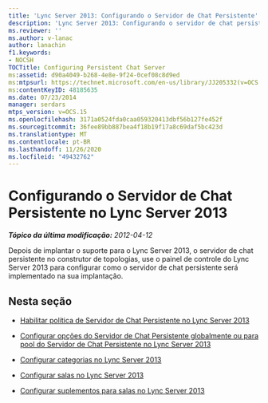 ```yaml
---
title: 'Lync Server 2013: Configurando o Servidor de Chat Persistente'
description: 'Lync Server 2013: Configurando o servidor de chat persistente.'
ms.reviewer: ''
ms.author: v-lanac
author: lanachin
f1.keywords:
- NOCSH
TOCTitle: Configuring Persistent Chat Server
ms:assetid: d90a4049-b268-4e8e-9f24-0cef08c8d9ed
ms:mtpsurl: https://technet.microsoft.com/en-us/library/JJ205332(v=OCS.15)
ms:contentKeyID: 48185635
ms.date: 07/23/2014
manager: serdars
mtps_version: v=OCS.15
ms.openlocfilehash: 3171a0524fda0caa059320413dbf56b127fe452f
ms.sourcegitcommit: 36fee89bb887bea4f18b19f17a8c69daf5bc423d
ms.translationtype: MT
ms.contentlocale: pt-BR
ms.lasthandoff: 11/26/2020
ms.locfileid: "49432762"
---
```

# <a name="configuring-persistent-chat-server-in-lync-server-2013"></a>Configurando o Servidor de Chat Persistente no Lync Server 2013

<div data-xmlns="http://www.w3.org/1999/xhtml">

<div class="topic" data-xmlns="http://www.w3.org/1999/xhtml" data-msxsl="urn:schemas-microsoft-com:xslt" data-cs="https://msdn.microsoft.com/">

<div data-asp="https://msdn2.microsoft.com/asp">



</div>

<div id="mainSection">

<div id="mainBody">

<span> </span>

_**Tópico da última modificação:** 2012-04-12_

Depois de implantar o suporte para o Lync Server 2013, o servidor de chat persistente no construtor de topologias, use o painel de controle do Lync Server 2013 para configurar como o servidor de chat persistente será implementado na sua implantação.

<div>

## <a name="in-this-section"></a>Nesta seção

  - [Habilitar política de Servidor de Chat Persistente no Lync Server 2013](lync-server-2013-enable-persistent-chat-server-policy.md)

  - [Configurar opções do Servidor de Chat Persistente globalmente ou para pool do Servidor de Chat Persistente no Lync Server 2013](lync-server-2013-configure-persistent-chat-server-options-globally-or-for-persistent-chat-server-pool.md)

  - [Configurar categorias no Lync Server 2013](lync-server-2013-configure-categories.md)

  - [Configurar salas no Lync Server 2013](lync-server-2013-configure-rooms.md)

  - [Configurar suplementos para salas no Lync Server 2013](lync-server-2013-configure-add-ins-for-rooms.md)

</div>

</div>

<span> </span>

</div>

</div>

</div>

